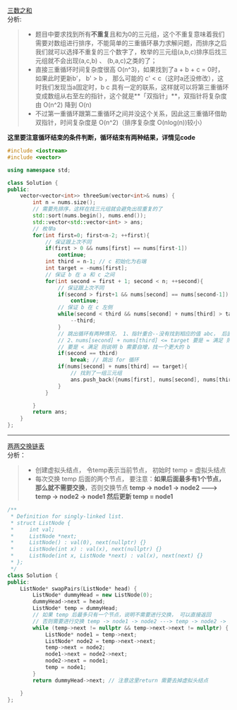 [三数之和](https://leetcode-cn.com/problems/3sum/)    
分析:
> * 题目中要求找到所有**不重复**且和为0的三元组，这个不重复意味着我们需要对数组进行排序，不能简单的三重循环暴力求解问题，而排序之后我们就可以选择不重复的三个数字了，枚举的三元组(a,b,c)排序后找三元组就不会出现(a,c,b) 、 (b,a,c)之类的了；   
> * 直接三重循环时间复杂度很高 O(n^3)，如果找到了a + b + c = 0时， 如果此时更新b'， b' > b ， 那么可能的 c'  < c（这时a还没修改），这时我们发现当a固定时，b c 具有一定的联系，这样就可以将第三重循环变成数组从右至左的指针，这个就是**「双指针」**，双指针将复杂度由 O(n^2) 降到 O(n)    
> * 不过第一重循环跟第二重循环之间并没这个关系，因此这三重循环借助双指针，时间复杂度是 O(n^2)（排序复杂度 O(nlog(n))较小）   
     
**这里要注意循环结束的条件判断，循环结束有两种结果，详情见code**    
```C++
#include <iostream>
#include <vector>

using namespace std;

class Solution {
public:
    vector<vector<int>> threeSum(vector<int>& nums) {
        int n = nums.size();
        // 需要先排序，这样在找三元组就会避免出现重复的了
        std::sort(nums.begin(), nums.end());
        std::vector<std::vector<int> > ans;
        // 枚举a
        for(int first=0; first<n-2; ++first){
            // 保证跟上次不同
            if(first > 0 && nums[first] == nums[first-1])
                continue; 
            int third = n-1; // c 初始化为右端
            int target = -nums[first];
            // 保证 b 在 a 和 c 之间
            for(int second = first + 1; second < n; ++second){
                // 保证跟上次不同
                if(second > first+1 && nums[second] == nums[second-1])
                    continue;
                // 保证 b 在 c 左侧
                while(second < third && nums[second] + nums[third] > target){
                    --third;
                }
                // 跳出循环有两种情况， 1、指针重合--没有找到相应的值 abc， 后面 b 再自增也找不到合适的， 
                // 2、nums[second] + nums[third] <= target 要是 = 满足 则说明找到一对三元组
                // 要是 < 满足 则说明 b 需要自增，找一个更大的 b
                if(second == third)
                    break; // 跳出 for 循环
                if(nums[second] + nums[third] == target){
                    // 找到了一组三元组
                    ans.push_back({nums[first], nums[second], nums[third]});
                }
            }

        }
        return ans;
    }
};
```

---   
[两两交换链表](https://leetcode-cn.com/problems/swap-nodes-in-pairs/)    
分析：    
> * 创建虚拟头结点， 令temp表示当前节点， 初始时 temp = 虚拟头结点
> * 每次交换 temp 后面的两个节点， 要注意：**如果后面最多有1个节点，那么就不需要交换**，否则交换节点 **temp -> node1 -> node2 ---> temp -> node2 -> node1 然后更新 temp = node1**     
```C++
/**
 * Definition for singly-linked list.
 * struct ListNode {
 *     int val;
 *     ListNode *next;
 *     ListNode() : val(0), next(nullptr) {}
 *     ListNode(int x) : val(x), next(nullptr) {}
 *     ListNode(int x, ListNode *next) : val(x), next(next) {}
 * };
 */
class Solution {
public:
    ListNode* swapPairs(ListNode* head) {
        ListNode* dummyHead = new ListNode(0);
        dummyHead->next = head;
        ListNode* temp = dummyHead;
        // 如果 temp 后最多只有一个节点，说明不需要进行交换， 可以直接返回
        // 否则需要进行交换 temp -> node1 -> node2 ---> temp -> node2 -> node1 然后更新 temp = node1 开始对 node1 后面的节点进行交换
        while (temp->next != nullptr && temp->next->next != nullptr) {
            ListNode* node1 = temp->next;
            ListNode* node2 = temp->next->next;
            temp->next = node2;
            node1->next = node2->next;
            node2->next = node1;
            temp = node1;
        }
        return dummyHead->next; // 注意这里return 需要去掉虚拟头结点

    }
};
```
      
